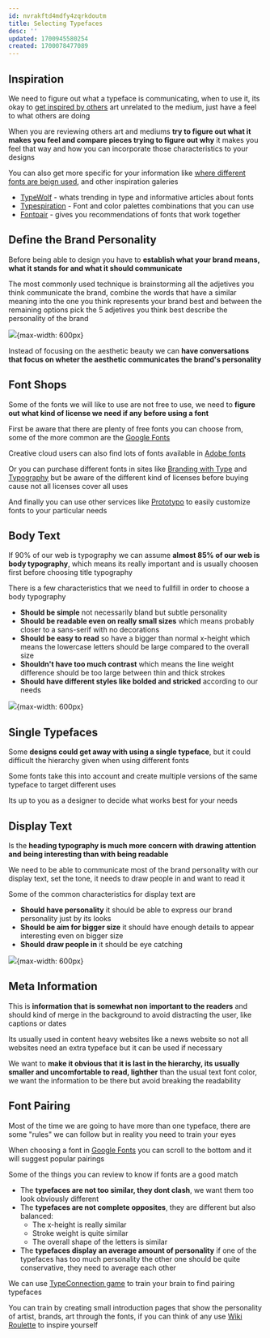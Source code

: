 ```yaml
---
id: nvrakftd4mdfy4zqrkdoutm
title: Selecting Typefaces
desc: ''
updated: 1700945580254
created: 1700078477089
---
```


## Inspiration

We need to figure out what a typeface is communicating, when to use it, its okay to [get inspired by others](https://www.designspiration.com/) art unrelated to the medium, just have a feel to what others are doing 

When you are reviewing others art and mediums **try to figure out what it makes you feel and compare pieces trying to figure out why** it makes you feel that way and how you can incorporate those characteristics to your designs

You can also get more specific for your information like [where different fonts are beign used](https://fontsinuse.com/), and other inspiration galeries

* [TypeWolf](https://www.typewolf.com/) - whats trending in type and informative articles about fonts
* [Typespiration](https://typespiration.com/) - Font and color palettes combinations that you can use
* [Fontpair](https://www.fontpair.co/) - gives you recommendations of fonts that work together

## Define the Brand Personality

Before being able to design you have to **establish what your brand means, what it stands for and what it should communicate**

The most commonly used technique is brainstorming all the adjetives you think communicate the brand, combine the words that have a similar meaning into the one you think represents your brand best and between the remaining options pick the 5 adjetives you think best describe the personality of the brand

![](/assets/images/UI/describe-brand-adjetives.png){max-width: 600px}

Instead of focusing on the aesthetic beauty we can **have conversations that  focus on wheter the aesthetic communicates the brand's personality**

## Font Shops

Some of the fonts we will like to use are not free to use, we need to **figure out what kind of license we need if any before using a font**

First be aware that there are plenty of free fonts you can choose from, some of the more common are the [Google Fonts](https://fonts.google.com/)

Creative cloud users can also find lots of fonts available in [Adobe fonts](https://fonts.adobe.com/)

Or you can purchase different fonts in sites like [Branding with Type](https://brandingwithtype.com/) and [Typography](https://www.typography.com/) but be aware of the different kind of licenses before buying cause not all licenses cover all uses

And finally you can use other services like [Prototypo](https://devvv.prototypo.io/) to easily customize fonts to your particular needs

## Body Text

If 90% of our web is typography we can assume **almost 85% of our web is body typography**, which means its really important and is usually choosen first before choosing title typography

There is a few characteristics that we need to fullfill in order to choose a body typography

* **Should be simple** not necessarily bland but subtle personality
* **Should be readable even on really small sizes** which means probably closer to a sans-serif with no decorations
* **Should be easy to read** so have a bigger than normal x-height which means the lowercase letters should be large compared to the overall size
* **Shouldn't have too much contrast** which means the line weight difference should be too large between thin and thick strokes 
* **Should have different styles like bolded and stricked** according to our needs

![](/assets/images/UI/google-fonts-convergence.png){max-width: 600px}

## Single Typefaces

Some **designs could get away with using a single typeface**, but it could difficult the hierarchy given when using different fonts

Some fonts take this into account and create multiple versions of the same typeface to target different uses

Its up to you as a designer to decide what works best for your needs 

## Display Text

Is the **heading typography is much more concern with drawing attention and being interesting than with being readable**

We need to be able to communicate most of the brand personality with our display text, set the tone, it needs to draw people in and want to read it

Some of the common characteristics for display text are

* **Should have personality** it should be able to express our brand personality just by its looks
* **Should be aim for bigger size** it should have enough details to appear interesting even on bigger size
* **Should draw people in** it should be eye catching 

![](/assets/images/UI/google-fonts-concert-one.png){max-width: 600px}

## Meta Information

This is **information that is somewhat non important to the readers** and should kind of merge in the background to avoid distracting the user, like captions or dates

Its usually used in content heavy websites like a news website so not all websites need an extra typeface but it can be used if necessary

We want to **make it obvious that it is last in the hierarchy, its usually smaller and uncomfortable to read, lighther** than the usual text font color, we want the information to be there but avoid breaking the readability 

## Font Pairing

Most of the time we are going to have more than one typeface, there are some "rules" we can follow but in reality you need to train your eyes

When choosing a font in [Google Fonts](https://fonts.google.com/) you can scroll to the bottom and it will suggest popular pairings

Some of the things you can review to know if fonts are a good match

* The **typefaces are not too similar, they dont clash**, we want them too look obviously different
* The **typefaces are not complete opposites**, they are different but also balanced:
    * The x-height is really similar
    * Stroke weight is quite similar
    * The overall shape of the letters is similar
* The **typefaces display an average amount of personality** if one of the typefaces has too much personality the other one should be quite conservative, they need to average each other

We can use [TypeConnection game](http://www.typeconnection.com/) to train your brain to find pairing typefaces

You can train by creating small introduction pages that show the personality of artist, brands, art through the fonts, if you can think of any use [Wiki Roulette](https://wikiroulette.co/) to inspire yourself


